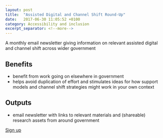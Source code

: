 ```yaml
---
layout: post
title:  "Assisted Digital and Channel Shift Round-Up"
date:   2017-06-30 11:05:52 +0100
category: Accessibility and inclusion
excerpt_separator: <!--more-->
---
```


A monthly email newsletter giving information on relevant assisted digital and channel shift across wider government

<!--more-->

## Benefits

- benefit from work going on elsewhere in government
- helps avoid duplication of effort and stimulates ideas for how support models and channel shift strategies might work in your own context

## Outputs

- email newsletter with links to relevant materials and (shareable) research assets from around government

[Sign up](mailto:amy.everett@digital.homeoffice.gov.uk)
